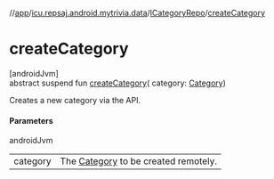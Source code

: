 //[app](../../../index.md)/[icu.repsaj.android.mytrivia.data](../index.md)/[ICategoryRepo](index.md)/[createCategory](create-category.md)

# createCategory

[androidJvm]\
abstract suspend fun [createCategory](create-category.md)(
category: [Category](../../icu.repsaj.android.mytrivia.model/-category/index.md))

Creates a new category via the API.

#### Parameters

androidJvm

|          |                                                                                                    |
|----------|----------------------------------------------------------------------------------------------------|
| category | The [Category](../../icu.repsaj.android.mytrivia.model/-category/index.md) to be created remotely. |
